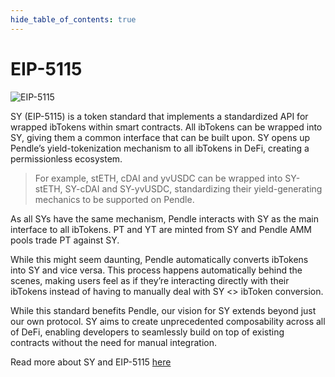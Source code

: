 ```yaml
---
hide_table_of_contents: true
---
```


# EIP-5115

![EIP-5115](/img/pendlepro/5115.png "EIP-5115")

SY (EIP-5115) is a token standard that implements a standardized API for wrapped ibTokens within smart contracts. All ibTokens can be wrapped into SY, giving them a common interface that can be built upon. SY opens up Pendle’s yield-tokenization mechanism to all ibTokens in DeFi, creating a permissionless ecosystem.

> For example, stETH, cDAI and yvUSDC can be wrapped into SY-stETH, SY-cDAI and SY-yvUSDC, standardizing their yield-generating mechanics to be supported on Pendle.

As all SYs have the same mechanism, Pendle interacts with SY as the main interface to all ibTokens. PT and YT are minted from SY and Pendle AMM pools trade PT against SY. 

While this might seem daunting, Pendle automatically converts ibTokens into SY and vice versa. This process happens automatically behind the scenes, making users feel as if they’re interacting directly with their ibTokens instead of having to manually deal with SY &lt;&gt; ibToken conversion.
 
While this standard benefits Pendle, our vision for SY extends beyond just our own protocol. SY aims to create unprecedented composability across all of DeFi, enabling developers to seamlessly build on top of existing contracts without the need for manual integration. 

Read more about SY and EIP-5115 [here](https://eips.ethereum.org/EIPS/eip-5115)
